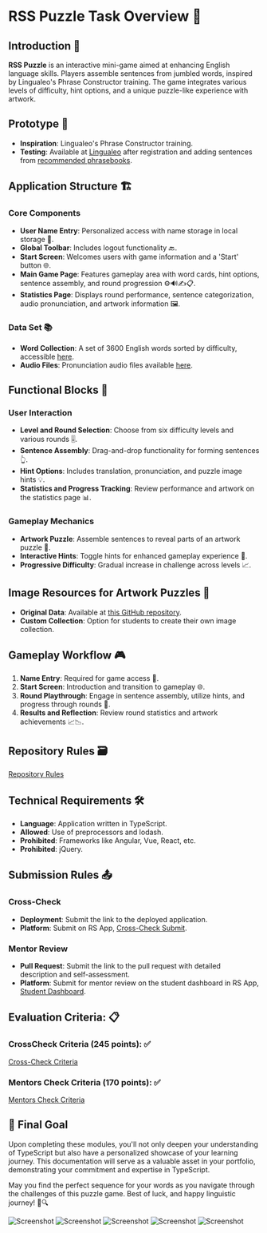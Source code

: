 # RSS Puzzle Task Overview 🧩

## Introduction 🌟

**RSS Puzzle** is an interactive mini-game aimed at enhancing English language skills. Players assemble sentences from jumbled words, inspired by Lingualeo's Phrase Constructor training. The game integrates various levels of difficulty, hint options, and a unique puzzle-like experience with artwork.

## Prototype 🚀

- **Inspiration**: Lingualeo's Phrase Constructor training.
- **Testing**: Available at [Lingualeo](https://lingualeo.com/ru/training/phrasePuzzle) after registration and adding sentences from [recommended phrasebooks](https://lingualeo.com/ru/dictionary/sets-recommended-phrasebooks).

## Application Structure 🏗️

### Core Components

- **User Name Entry**: Personalized access with name storage in local storage 📝.
- **Global Toolbar**: Includes logout functionality 🔙.
- **Start Screen**: Welcomes users with game information and a 'Start' button 🌐.
- **Main Game Page**: Features gameplay area with word cards, hint options, sentence assembly, and round progression ⚙️🔊✍️📋.
- **Statistics Page**: Displays round performance, sentence categorization, audio pronunciation, and artwork information 🖼️.

### Data Set 📚

- **Word Collection**: A set of 3600 English words sorted by difficulty, accessible [here](https://github.com/rolling-scopes-school/rss-puzzle-data/tree/main/data).
- **Audio Files**: Pronunciation audio files available [here](https://github.com/rolling-scopes-school/rss-puzzle-data/tree/main/files).

## Functional Blocks 🧱

### User Interaction

- **Level and Round Selection**: Choose from six difficulty levels and various rounds 🎚️.
- **Sentence Assembly**: Drag-and-drop functionality for forming sentences 👆.
- **Hint Options**: Includes translation, pronunciation, and puzzle image hints 💡.
- **Statistics and Progress Tracking**: Review performance and artwork on the statistics page 📊.

### Gameplay Mechanics

- **Artwork Puzzle**: Assemble sentences to reveal parts of an artwork puzzle 🧩.
- **Interactive Hints**: Toggle hints for enhanced gameplay experience 🔄.
- **Progressive Difficulty**: Gradual increase in challenge across levels 📈.

## Image Resources for Artwork Puzzles 🌠

- **Original Data**: Available at [this GitHub repository](https://github.com/rolling-scopes-school/rss-puzzle-data/tree/main/images).
- **Custom Collection**: Option for students to create their own image collection.

## Gameplay Workflow 🎮

1. **Name Entry**: Required for game access 🚪.
2. **Start Screen**: Introduction and transition to gameplay 🌐.
3. **Round Playthrough**: Engage in sentence assembly, utilize hints, and progress through rounds 🔁.
4. **Results and Reflection**: Review round statistics and artwork achievements 📈📉.

## Repository Rules 🗃️

[Repository Rules](./RepositoryRules.md)

## Technical Requirements 🛠️

- **Language**: Application written in TypeScript.
- **Allowed**: Use of preprocessors and lodash.
- **Prohibited**: Frameworks like Angular, Vue, React, etc.
- **Prohibited**: jQuery.

## Submission Rules 📤

### Cross-Check

- **Deployment**: Submit the link to the deployed application.
- **Platform**: Submit on RS App, [Cross-Check Submit](https://app.rs.school/course/student/cross-check-submit?course=js-fe-2023Q4).

### Mentor Review

- **Pull Request**: Submit the link to the pull request with detailed description and self-assessment.
- **Platform**: Submit for mentor review on the student dashboard in RS App, [Student Dashboard](https://app.rs.school/course/student/dashboard?course=js-fe-2023Q4).

## Evaluation Criteria: 📋

### CrossCheck Criteria (245 points): ✅

[Cross-Check Criteria](./CrossCheckCriteria.md)

### Mentors Check Criteria (170 points): ✅

[Mentors Check Criteria](./MentorsCheckCriteria.md)

## 🌟 Final Goal

Upon completing these modules, you'll not only deepen your understanding of TypeScript but also have a personalized showcase of your learning journey. This documentation will serve as a valuable asset in your portfolio, demonstrating your commitment and expertise in TypeScript.

May you find the perfect sequence for your words as you navigate through the challenges of this puzzle game. Best of luck, and happy linguistic journey! 🎉🔍

![Screenshot](./images/puzzle.png)
![Screenshot](./images/puzzle1.png)
![Screenshot](./images/puzzle2.png)
![Screenshot](./images/puzzle3.png)
![Screenshot](./images/puzzle4.png)
